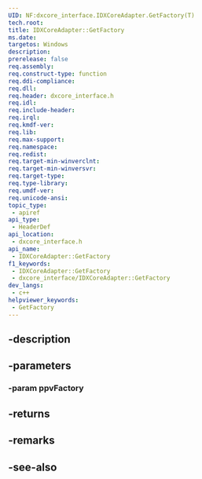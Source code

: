 ```yaml
---
UID: NF:dxcore_interface.IDXCoreAdapter.GetFactory(T)
tech.root: 
title: IDXCoreAdapter::GetFactory
ms.date: 
targetos: Windows
description: 
prerelease: false
req.assembly: 
req.construct-type: function
req.ddi-compliance: 
req.dll: 
req.header: dxcore_interface.h
req.idl: 
req.include-header: 
req.irql: 
req.kmdf-ver: 
req.lib: 
req.max-support: 
req.namespace: 
req.redist: 
req.target-min-winverclnt: 
req.target-min-winversvr: 
req.target-type: 
req.type-library: 
req.umdf-ver: 
req.unicode-ansi: 
topic_type:
 - apiref
api_type:
 - HeaderDef
api_location:
 - dxcore_interface.h
api_name:
 - IDXCoreAdapter::GetFactory
f1_keywords:
 - IDXCoreAdapter::GetFactory
 - dxcore_interface/IDXCoreAdapter::GetFactory
dev_langs:
 - c++
helpviewer_keywords:
 - GetFactory
---
```


## -description

## -parameters

### -param ppvFactory

## -returns

## -remarks

## -see-also

